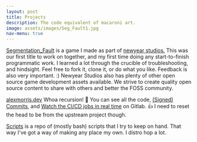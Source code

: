 ```yaml
---
layout: post
title: Projects
description: The code equivalent of macaroni art.
image: assets/images/Seg_Fault1.jpg
nav-menu: true
---
```


<a href="https://gitlab.com/newyearstudios/ritual-jam">Segmentation_Fault</a> is a game I made as part of <a href="https://www.newyearstudios.com/">newyear studios.</a> This was our first title to work on together, and my first time doing any start-to-finish programmatic work. I learned a lot through the crucible of troubleshooting, and hindsight. Feel free to fork it, clone it, or do what you like. Feedback is also very important. :) Newyear Studios also has plenty of other open source game development assets available. We strive to create quality open source content to share with others and better the FOSS community.

<a href="https://gitlab.com/matrix8967/alexmorris.dev">alexmorris.dev</a> Whoa recursion! 🤯 You can see all the code, <a href="https://gitlab.com/matrix8967/alexmorris.dev/commits/master"> (Signed) Commits</a>, and <a href="https://gitlab.com/matrix8967/alexmorris.dev/-/jobs">Watch the CI/CD jobs in real time</a> on Gitlab. 👍 I need to reset the head to be from the upstream project though.

<a href="https://gitlab.com/matrix8967/scripts">Scripts</a> is a repo of (mostly bash) scripts that I try to keep on hand. That way I've got a way of making any place my own. I distro hop a lot.
